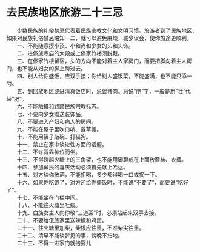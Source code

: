 # 去民族地区旅游二十三忌  

&emsp;&emsp;少数民族的礼俗禁忌代表着民族宗教文化和文明习惯。旅游者到了民族地区，如果对民族礼俗禁忌略知一二，就可以避免麻烦，减少误会，使你旅途更顺利。  
&emsp;&emsp;一、不能随意摸小孩、小和尚和少女的头和头饰。  
&emsp;&emsp;二、进傣族寺庙的大殿或上傣家竹楼须脱鞋。  
&emsp;&emsp;三、在傣家竹楼留宿，头的方向不能对着主人家房门，而要把脚向着主人房门，也不能从妇女的脚上跨过去。  
&emsp;&emsp;四、别人给你盛饭，应双手接；你给别人盛饭菜，不能盛满，也不能只添一勺。  
&emsp;&emsp;五、到回族地区或进清真饭店时，忌谈猪肉。忌说“肥”字，一般是用“壮”代替“肥”。  
&emsp;&emsp;六、不能触摸和践踏民族宗教标志。  
&emsp;&emsp;七、不要向少女赠送装饰品。  
&emsp;&emsp;八、不要进入产妇和病人的房间。  
&emsp;&emsp;九、不能在屋子里吹口哨、戴草帽。  
&emsp;&emsp;十、不能用筷子敲碗、打猫狗。  
&emsp;&emsp;十一、禁止在家中谈论性方面的话题。  
&emsp;&emsp;十二、不许背靠神位而坐。  
&emsp;&emsp;十三、不得跨越火糖上的三角架，也不能用脚蹬或在上面放鞋袜、衣裤。  
&emsp;&emsp;十四、参加藏民的喜庆活动必须首先献上哈达。  
&emsp;&emsp;十五、对方给你敬酒，不能拒喝，多少都得喝一口或抿一下。  
&emsp;&emsp;十六、如果你吃饱了，对方还给你盛饭时，不能说“不要了”，而要说“吃好了”。  
&emsp;&emsp;十七、不能坐在门槛中间。  
&emsp;&emsp;十八、不能往火塘里吐痰。  
&emsp;&emsp;十九、白族女主人向你敬“三道茶”时，必须站起来双手去接。  
&emsp;&emsp;二十、不要给佤族家里送辣椒和鸡蛋。  
&emsp;&emsp;二十一、往火塘里加柴，柴根应往里，不准柴尖往里。  
&emsp;&emsp;二十二、清早不能谈梦见的事，傍晚不扫地。  
&emsp;&emsp;二十三、不得一进家门就抱婴儿  
